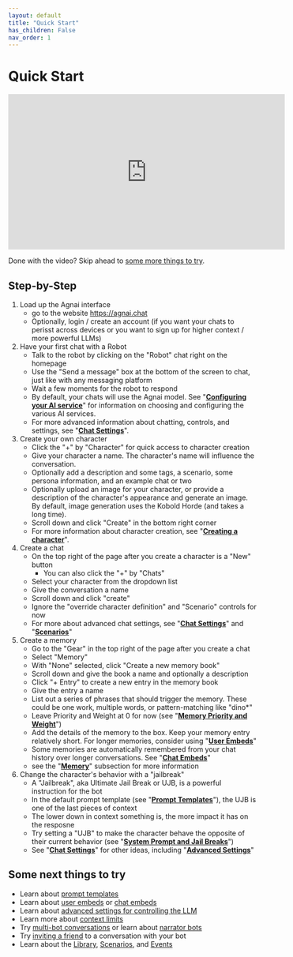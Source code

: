 ```yaml
---
layout: default
title: "Quick Start"
has_children: False
nav_order: 1
---
```

# Quick Start

<iframe width="560" height="315" src="https://www.youtube.com/embed/JgT2jLMSOP0?si=W0U0PDqhfUT62lHa" title="YouTube video player" frameborder="0" allow="accelerometer; autoplay; clipboard-write; encrypted-media; gyroscope; picture-in-picture; web-share" allowfullscreen></iframe>

Done with the video?  Skip ahead to [some more things to try](#some-next-things-to-try).

## Step-by-Step

1. Load up the Agnai interface
    * go to the website https://agnai.chat
    * Optionally, login / create an account (if you want your chats to perisst across devices or you want to sign up for higher context / more powerful LLMs)
1. Have your first chat with a Robot
    * Talk to the robot by clicking on the "Robot" chat right on the homepage
    * Use the "Send a message" box at the bottom of the screen to chat, just like with any messaging platform
    * Wait a few moments for the robot to respond
    * By default, your chats will use the Agnai model.  See "**[Configuring your AI service](/docs/configuring-ai-service)**" for information on choosing and configuring the various AI services.
    * For more advanced information about chatting, controls, and settings, see "**[Chat Settings](/docs/chat-settings)**".
1. Create your own character
    * Click the "+" by "Character" for quick access to character creation
    * Give your character a name.  The character's name will influence the conversation.
    * Optionally add a description and some tags, a scenario, some persona information, and an example chat or two
    * Optionally upload an image for your character, or provide a description of the character's appearance and generate an image.  By default, image generation uses the Kobold Horde (and takes a long time).
    * Scroll down and click "Create" in the bottom right corner
    * For more information about character creation, see "**[Creating a character](/docs/creating-a-character)**".
1. Create a chat
    * On the top right of the page after you create a character is a "New" button
        * You can also click the "+" by "Chats"
    * Select your character from the dropdown list
    * Give the conversation a name
    * Scroll down and click "create"
    * Ignore the "override character definition" and "Scenario" controls for now
    * For more about advanced chat settings, see "**[Chat Settings](/docs/chat-settings)**" and "**[Scenarios](/docs/library/scenarios)**"
1. Create a memory
    * Go to the "Gear" in the top right of the page after you create a chat
    * Select "Memory"
    * With "None" selected, click "Create a new memory book"
    * Scroll down and give the book a name and optionally a description
    * Click "+ Entry" to create a new entry in the memory book
    * Give the entry a name
    * List out a series of phrases that should trigger the memory.  These could be one work, multiple words, or pattern-matching like "dino*"
    * Leave Priority and Weight at 0 for now (see "**[Memory Priority and Weight](/docs/memory/priority-and-weight)**")
    * Add the details of the memory to the box.  Keep your memory entry relatively short.  For longer memories, consider using "**[User Embeds](/docs/memory/user-embeds)**"
    * Some memories are automatically remembered from your chat history over longer conversations.  See "**[Chat Embeds](/docs/memory/chat-embeds)**"
    * see the "**[Memory](/docs/memory)**" subsection for more information
1. Change the character's behavior with a "jailbreak"
    * A "Jailbreak", aka Ultimate Jail Break or UJB, is a powerful instruction for the bot
    * In the default prompt template (see "**[Prompt Templates](/docs/chat-settings/prompt-templates)**"), the UJB is one of the last pieces of context
    * The lower down in context something is, the more impact it has on the resposne
    * Try setting a "UJB" to make the character behave the opposite of their current behavior (see "**[System Prompt and Jail Breaks](/docs/chat-settings/system-prompt-and-jail-breaks)**")
    * See "**[Chat Settings](/docs/chat-settings)**" for other ideas, including "**[Advanced Settings](/docs/chat-settings/advanced-settings)**"

## Some next things to try
* Learn about [prompt templates](/docs/chat-settings/prompt-templates)
* Learn about [user embeds](/docs/memory/user-embeds) or [chat embeds](/docs/memory/chat-embeds)
* Learn about [advanced settings for controlling the LLM](/docs/chat-settings/advanced-settings)
* Learn more about [context limits](/docs/what-is-an-llm/context-and-context-limits)
* Try [multi-bot conversations](/docs/tips-tricks-and-troubleshooting/multi-bot-conversations) or learn about [narrator bots](/docs/tips-tricks-and-troubleshooting/narrator-bots)
* Try [inviting a friend](/docs/tips-tricks-and-troubleshooting/multi-user-conversations-and-invites) to a conversation with your bot
* Learn about the [Library](/docs/library), [Scenarios](/docs/library/scenarios), and [Events](/docs/library/events)


